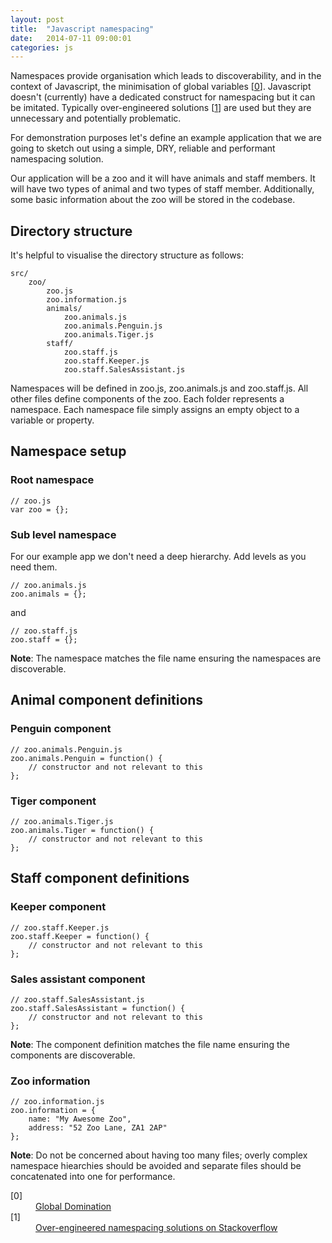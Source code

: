 ```yaml
---
layout: post
title:  "Javascript namespacing"
date:   2014-07-11 09:00:01
categories: js
---
```


Namespaces provide organisation which leads to discoverability, and in the context of Javascript, the minimisation of global variables [[0](#ref0)]. Javascript doesn't (currently) have a dedicated construct for namespacing but it can be imitated. Typically over-engineered solutions [[1](#ref1)] are used but they are unnecessary and potentially problematic.

For demonstration purposes let's define an example application that we are going to sketch out using a simple, DRY, reliable and performant namespacing solution.

Our application will be a zoo and it will have animals and staff members. It will have two types of animal and two types of staff member. Additionally, some basic information about the zoo will be stored in the codebase.

## Directory structure

It's helpful to visualise the directory structure as follows:

	src/
		zoo/
			zoo.js
			zoo.information.js
			animals/
				zoo.animals.js
				zoo.animals.Penguin.js
				zoo.animals.Tiger.js
			staff/
				zoo.staff.js
				zoo.staff.Keeper.js
				zoo.staff.SalesAssistant.js

Namespaces will be defined in zoo.js, zoo.animals.js and zoo.staff.js. All other files define components of the zoo. Each folder represents a namespace. Each namespace file simply assigns an empty object to a variable or property.

## Namespace setup

### Root namespace

	// zoo.js
	var zoo = {};

### Sub level namespace

For our example app we don't need a deep hierarchy. Add levels as you need them.

	// zoo.animals.js
	zoo.animals = {};

and

	// zoo.staff.js
	zoo.staff = {};

**Note**: The namespace matches the file name ensuring the namespaces are discoverable.

## Animal component definitions

### Penguin component

	// zoo.animals.Penguin.js
	zoo.animals.Penguin = function() {
		// constructor and not relevant to this
	};

### Tiger component

	// zoo.animals.Tiger.js
	zoo.animals.Tiger = function() {
		// constructor and not relevant to this
	};

## Staff component definitions

### Keeper component

	// zoo.staff.Keeper.js
	zoo.staff.Keeper = function() {
		// constructor and not relevant to this
	};

### Sales assistant component

	// zoo.staff.SalesAssistant.js
	zoo.staff.SalesAssistant = function() {
		// constructor and not relevant to this
	};

**Note**: The component definition matches the file name ensuring the components are discoverable.

### Zoo information

	// zoo.information.js
	zoo.information = {
		name: "My Awesome Zoo",
		address: "52 Zoo Lane, ZA1 2AP"
	};

**Note**: Do not be concerned about having too many files; overly complex namespace hiearchies should be avoided and separate files should be concatenated into one for performance.

<dl>
	<dt class="citation" id="ref0">[0]</dt>
	<dd><a href="http://www.yuiblog.com/blog/2006/06/01/global-domination/">Global Domination</a></dd>
	<dt class="citation" id="ref1">[1]</dt>
	<dd><a href="http://stackoverflow.com/questions/3410984/javascript-namespace">Over-engineered namespacing solutions on Stackoverflow</a></dd>
</dl>
